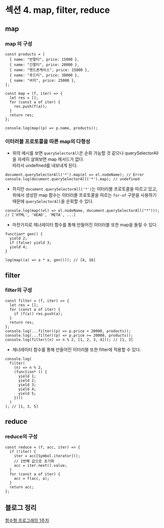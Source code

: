# 섹션 4. map, filter, reduce

## map

### map 의 구성
```
const products = [
  { name: "반팔티", price: 15000 },
  { name: "긴팔티", price: 20000 },
  { name: "핸드폰케이스", price: 15000 },
  { name: "후드티", price: 30000 },
  { name: "바지", price: 25000 },
];

const map = (f, iter) => {
  let res = [];
  for (const a of iter) {
    res.push(f(a));
  }
  return res;
};

console.log(map((p) => p.name, products));
```

### 이터러블 프로토콜을 따른 map의 다형성
- 위의 예시를 보면  `querySelectorAll`은 순회 가능할 것 같으나 querySelectorAll을 자세히 살펴보면 map 메서드가 없다.  
따라서 undefined를 내보내게 된다.  
```
document.querySelectorAll('*').map(el => el.nodeName); // Error
console.log(document.querySelectorAll('*').map); // undefined
```

- 하지만 `document.querySelectorAll('*')`는 이터러블 프로토콜을 따르고 있고,   
위에서 생성한 map 함수는 이터러블 프로토콜을 따르는 `for-of` 구문을 사용하기 때문에 `querySelectorAll`을 순회할 수 있다.

```
console.log(map((el) => el.nodeName, document.querySelectorAll("*"))); // ['HTML', 'HEAD', 'META', ...]
```

- 마찬가지로 제너레이터 함수를 통해 만들어진 이터러블 또한 map을 돌릴 수 있다.
```
function* gen() {
  yield 2;
  if (false) yield 3;
  yield 4;
}

log(map((a) => a * a, gen())); // [4, 16]
```

## filter
### filter의 구성
```
const filter = (f, iter) => {
  let res = [];
  for (const a of iter) {
    if (f(a)) res.push(a);
  }
  return res;
};
console.log(...filter((p) => p.price < 20000, products));
console.log(...filter((p) => p.price >= 20000, products));
console.log(filter((n) => n % 2, [1, 2, 3, 4])); // [1, 3]
```

- 제너레이터 함수를 통해 만들어진 이터러블 또한 filter에 적용할 수 있다.
```
console.log(
  filter(
    (n) => n % 2,
    (function* () {
      yield 1;
      yield 2;
      yield 3;
      yield 4;
      yield 5;
    })()
  )
); // [1, 3, 5]
```

## reduce

### reduce의 구성
```
const reduce = (f, acc, iter) => {
  if (!iter) {
    iter = acc[Symbol.iterator]();
    // 1번째 값으로 초기화
    acc = iter.next().value;
  }
  for (const a of iter) {
    acc = f(acc, a);
  }
  return acc;
};
```

## 블로그 정리
[함수형 프로그래밍 1주차](https://inblog.ai/luke/%ED%95%A8%EC%88%98%ED%98%95-%ED%94%84%EB%A1%9C%EA%B7%B8%EB%9E%98%EB%B0%8D-1%EC%A3%BC%EC%B0%A8-30505?traffic_type=internal#%EC%84%B9%EC%85%98-4-map-filter-reduce-25)





